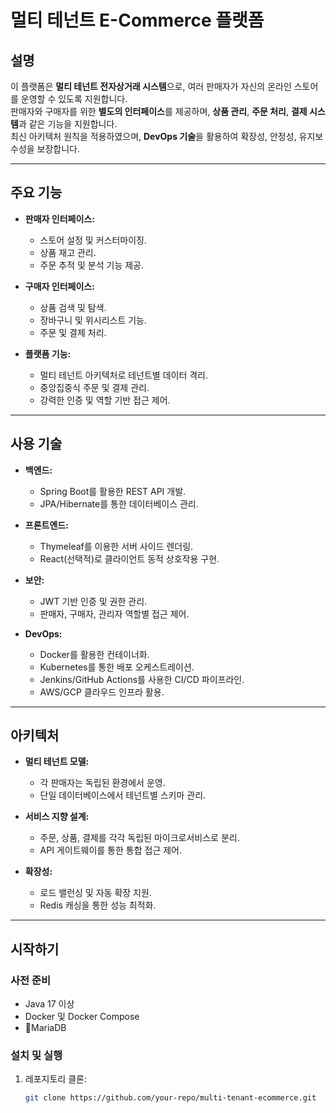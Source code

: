 # 멀티 테넌트 E-Commerce 플랫폼

## **설명**
이 플랫폼은 **멀티 테넌트 전자상거래 시스템**으로, 여러 판매자가 자신의 온라인 스토어를 운영할 수 있도록 지원합니다.  
판매자와 구매자를 위한 **별도의 인터페이스**를 제공하며, **상품 관리**, **주문 처리**, **결제 시스템**과 같은 기능을 지원합니다.  
최신 아키텍처 원칙을 적용하였으며, **DevOps 기술**을 활용하여 확장성, 안정성, 유지보수성을 보장합니다.

---

## **주요 기능**
- **판매자 인터페이스:**
  - 스토어 설정 및 커스터마이징.
  - 상품 재고 관리.
  - 주문 추적 및 분석 기능 제공.

- **구매자 인터페이스:**
  - 상품 검색 및 탐색.
  - 장바구니 및 위시리스트 기능.
  - 주문 및 결제 처리.

- **플랫폼 기능:**
  - 멀티 테넌트 아키텍처로 테넌트별 데이터 격리.
  - 중앙집중식 주문 및 결제 관리.
  - 강력한 인증 및 역할 기반 접근 제어.

---

## **사용 기술**
- **백엔드:**
  - Spring Boot를 활용한 REST API 개발.
  - JPA/Hibernate를 통한 데이터베이스 관리.

- **프론트엔드:**
  - Thymeleaf를 이용한 서버 사이드 렌더링.
  - React(선택적)로 클라이언트 동적 상호작용 구현.

- **보안:**
  - JWT 기반 인증 및 권한 관리.
  - 판매자, 구매자, 관리자 역할별 접근 제어.

- **DevOps:**
  - Docker를 활용한 컨테이너화.
  - Kubernetes를 통한 배포 오케스트레이션.
  - Jenkins/GitHub Actions를 사용한 CI/CD 파이프라인.
  - AWS/GCP 클라우드 인프라 활용.

---

## **아키텍처**
- **멀티 테넌트 모델:**
  - 각 판매자는 독립된 환경에서 운영.
  - 단일 데이터베이스에서 테넌트별 스키마 관리.

- **서비스 지향 설계:**
  - 주문, 상품, 결제를 각각 독립된 마이크로서비스로 분리.
  - API 게이트웨이를 통한 통합 접근 제어.

- **확장성:**
  - 로드 밸런싱 및 자동 확장 지원.
  - Redis 캐싱을 통한 성능 최적화.

---

## **시작하기**
### 사전 준비
- Java 17 이상
- Docker 및 Docker Compose
- MariaDB

### 설치 및 실행
1. 레포지토리 클론:
   ```bash
   git clone https://github.com/your-repo/multi-tenant-ecommerce.git
